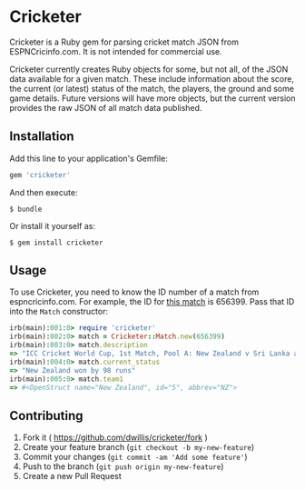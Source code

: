 # Cricketer

Cricketer is a Ruby gem for parsing cricket match JSON from ESPNCricinfo.com. It is not intended for commercial use.

Cricketer currently creates Ruby objects for some, but not all, of the JSON data available for a given match. These include information about the score, the current (or latest) status of the match, the players, the ground and some game details. Future versions will have more objects, but the current version provides the raw JSON of all match data published.

## Installation

Add this line to your application's Gemfile:

```ruby
gem 'cricketer'
```

And then execute:

    $ bundle

Or install it yourself as:

    $ gem install cricketer

## Usage

To use Cricketer, you need to know the ID number of a match from espncricinfo.com. For example, the ID for [this match](http://www.espncricinfo.com/icc-cricket-world-cup-2015/engine/match/656399.html) is 656399. Pass that ID into the `Match` constructor:

```ruby
irb(main):001:0> require 'cricketer'
irb(main):002:0> match = Cricketer::Match.new(656399)
irb(main):003:0> match.description
=> "ICC Cricket World Cup, 1st Match, Pool A: New Zealand v Sri Lanka at Christchurch, Feb 14, 2015"
irb(main):004:0> match.current_status
=> "New Zealand won by 98 runs"
irb(main):005:0> match.team1
=> #<OpenStruct name="New Zealand", id="5", abbrev="NZ">
```

## Contributing

1. Fork it ( https://github.com/dwillis/cricketer/fork )
2. Create your feature branch (`git checkout -b my-new-feature`)
3. Commit your changes (`git commit -am 'Add some feature'`)
4. Push to the branch (`git push origin my-new-feature`)
5. Create a new Pull Request
